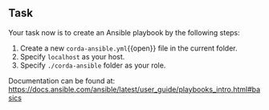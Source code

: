 ## Task

Your task now is to create an Ansible playbook by the following steps:

1. Create a new `corda-ansible.yml`{{open}} file in the current folder.
2. Specify `localhost` as your host.
3. Specify `./corda-ansible` folder as your role.

Documentation can be found at: <https://docs.ansible.com/ansible/latest/user_guide/playbooks_intro.html#basics>
